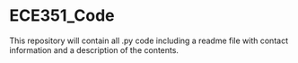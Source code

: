 # ECE351_Code
This repository will contain all .py code including a readme file with contact information and a description of the contents.

